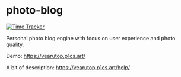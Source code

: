 # photo-blog

[![Time Tracker](https://wakatime.com/badge/github/vearutop/photo-blog.svg)](https://wakatime.com/badge/github/vearutop/photo-blog)

Personal photo blog engine with focus on user experience and photo quality.

Demo: https://vearutop.p1cs.art/

A bit of description: https://vearutop.p1cs.art/help/
